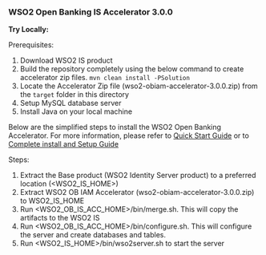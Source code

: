### **WSO2 Open Banking IS Accelerator 3.0.0**

**Try Locally:**

Prerequisites:
1. Download WSO2 IS product 
2. Build the repository completely using the below command to create accelerator zip files.
   <code>mvn clean install -PSolution</code>
3. Locate the Accelerator Zip file (wso2-obiam-accelerator-3.0.0.zip) from
   the <code>target</code> folder in this directory
4. Setup MySQL database server
5. Install Java on your local machine

Below are the simplified steps to install the WSO2 Open Banking Accelerator. For more information,
please refer to [Quick Start Guide](https://ob.docs.wso2.com/en/latest/get-started/quick-start-guide/) or
to [ Complete install and Setup Guide ](https://ob.docs.wso2.com/en/latest/install-and-setup/)


Steps:
1. Extract the Base product (WSO2 Identity Server product) to a preferred location (<WSO2_IS_HOME>)
2. Extract WSO2 OB IAM Accelerator (wso2-obiam-accelerator-3.0.0.zip) to WSO2_IS_HOME
3. Run <WSO2_OB_IS_ACC_HOME>/bin/merge.sh. This will copy the artifacts to the WSO2 IS
4. Run <WSO2_OB_IS_ACC_HOME>/bin/configure.sh. This will configure the server and create databases and  tables.
5. Run <WSO2_IS_HOME>/bin/wso2server.sh to start the server


